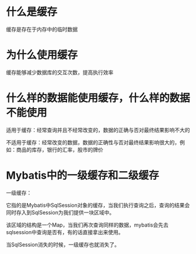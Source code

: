 # 什么是缓存
缓存是存在于内存中的临时数据

# 为什么使用缓存
缓存能够减少数据库的交互次数，提高执行效率

# 什么样的数据能使用缓存，什么样的数据不能使用
适用于缓存：经常查询并且不经常改变的，数据的正确与否对最终结果影响不大的

不适用于缓存：经常改变的数据，数据的正确性与否对最终结果影响很大的，例如：商品的库存，银行的汇率，股市的牌价

# Mybatis中的一级缓存和二级缓存
一级缓存：

它指的是Mybatis中SqlSession对象的缓存，当我们执行查询之后，查询的结果会同时存入到SqlSession为我们提供一块区域中。

该区域的结构是一个Map，当我们再次查询同样的数据，mybatis会先去sqlsession中查询是否有，有的话直接拿出来使用。

当SqlSession消失的时候，一级缓存也就消失了。

